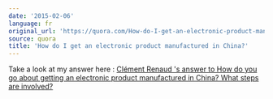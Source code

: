 ```yaml
---
date: '2015-02-06'
language: fr
original_url: 'https://quora.com/How-do-I-get-an-electronic-product-manufactured-in-China/answer/Clément-Renaud'
source: quora
title: 'How do I get an electronic product manufactured in China?'
---
```


Take a look at my answer here : [Clément Renaud 's answer to How do you
go about getting an electronic product manufactured in China? What steps
are
involved?](http://quora.com/How-do-you-go-about-getting-an-electronic-product-manufactured-in-China-What-steps-are-involved/answer/Cl%C3%A9ment-Renaud)

